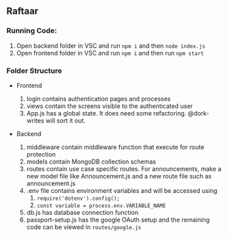 ## Raftaar

### Running Code:
1. Open backend folder in VSC and run `npm i` and then `node index.js`
2. Open frontend folder in VSC and run `npm i` and then run `npm start`

### Folder Structure 
- Frontend
  1. login contains authentication pages and processes
  2. views contain the screens visible to the authenticated user
  3. App.js has a global state. It does need some refactoring. @dork-writes will sort it out.

- Backend
  1. middleware contain middleware function that execute for route protection
  2. models contain MongoDB collection schemas
  3. routes contain use case specific routes. For announcements, make a new model file like Announcement.js and a new route file such as announcement.js
  4. .env file contains environment variables and will be accessed using
     1. `require('dotenv').config();`
     2. `const variable = process.env.VARIABLE_NAME`
  5. db.js has database connection function
  6. passport-setup.js has the google OAuth setup and the remaining code can be viewed in `routes/google.js`
